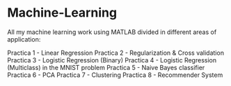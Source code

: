 # Machine-Learning
All my machine learning work using MATLAB divided in different areas of application:

Practica 1 - Linear Regression
Practica 2 - Regularization & Cross validation
Practica 3 - Logistic Regression (Binary)
Practica 4 - Logistic Regression (Multiclass) in the MNIST problem
Practica 5 - Naive Bayes classifier
Practica 6 - PCA
Practica 7 - Clustering
Practica 8 - Recommender System
